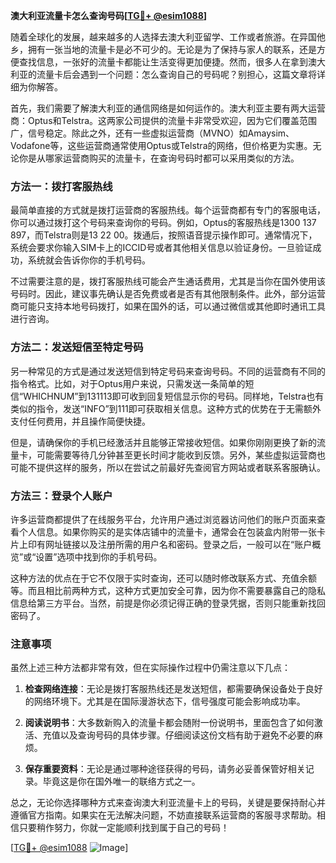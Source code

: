 **澳大利亚流量卡怎么查询号码[[TG💪+ @esim1088](https://t.me/s/esim1088)]**

随着全球化的发展，越来越多的人选择去澳大利亚留学、工作或者旅游。在异国他乡，拥有一张当地的流量卡是必不可少的。无论是为了保持与家人的联系，还是方便查找信息，一张好的流量卡都能让生活变得更加便捷。然而，很多人在拿到澳大利亚的流量卡后会遇到一个问题：怎么查询自己的号码呢？别担心，这篇文章将详细为你解答。

首先，我们需要了解澳大利亚的通信网络是如何运作的。澳大利亚主要有两大运营商：Optus和Telstra。这两家公司提供的流量卡非常受欢迎，因为它们覆盖范围广，信号稳定。除此之外，还有一些虚拟运营商（MVNO）如Amaysim、Vodafone等，这些运营商通常使用Optus或Telstra的网络，但价格更为实惠。无论你是从哪家运营商购买的流量卡，在查询号码时都可以采用类似的方法。

### 方法一：拨打客服热线

最简单直接的方式就是拨打运营商的客服热线。每个运营商都有专门的客服电话，你可以通过拨打这个号码来查询你的号码。例如，Optus的客服热线是1300 137 897，而Telstra则是13 22 00。拨通后，按照语音提示操作即可。通常情况下，系统会要求你输入SIM卡上的ICCID号或者其他相关信息以验证身份。一旦验证成功，系统就会告诉你你的手机号码。

不过需要注意的是，拨打客服热线可能会产生通话费用，尤其是当你在国外使用该号码时。因此，建议事先确认是否免费或者是否有其他限制条件。此外，部分运营商可能只支持本地号码拨打，如果在国外的话，可以通过微信或其他即时通讯工具进行咨询。

### 方法二：发送短信至特定号码

另一种常见的方式是通过发送短信到特定号码来查询号码。不同的运营商有不同的指令格式。比如，对于Optus用户来说，只需发送一条简单的短信“WHICHNUM”到131113即可收到回复短信显示你的号码。同样地，Telstra也有类似的指令，发送“INFO”到111即可获取相关信息。这种方式的优势在于无需额外支付任何费用，并且操作简便快捷。

但是，请确保你的手机已经激活并且能够正常接收短信。如果你刚刚更换了新的流量卡，可能需要等待几分钟甚至更长时间才能收到反馈。另外，某些虚拟运营商也可能不提供这样的服务，所以在尝试之前最好先查阅官方网站或者联系客服确认。

### 方法三：登录个人账户

许多运营商都提供了在线服务平台，允许用户通过浏览器访问他们的账户页面来查看个人信息。如果你购买的是实体店铺中的流量卡，通常会在包装盒内附带一张卡片上印有网址链接以及注册所需的用户名和密码。登录之后，一般可以在“账户概览”或“设置”选项中找到你的手机号码。

这种方法的优点在于它不仅限于实时查询，还可以随时修改联系方式、充值余额等。而且相比前两种方式，这种方式更加安全可靠，因为你不需要暴露自己的隐私信息给第三方平台。当然，前提是你必须记得正确的登录凭据，否则只能重新找回密码了。

### 注意事项

虽然上述三种方法都非常有效，但在实际操作过程中仍需注意以下几点：

1. **检查网络连接**：无论是拨打客服热线还是发送短信，都需要确保设备处于良好的网络环境下。尤其是在国际漫游状态下，信号强度可能会影响成功率。
   
2. **阅读说明书**：大多数新购入的流量卡都会随附一份说明书，里面包含了如何激活、充值以及查询号码的具体步骤。仔细阅读这份文档有助于避免不必要的麻烦。
   
3. **保存重要资料**：无论是通过哪种途径获得的号码，请务必妥善保管好相关记录。毕竟这是你在国外唯一的联络方式之一。

总之，无论你选择哪种方式来查询澳大利亚流量卡上的号码，关键是要保持耐心并遵循官方指南。如果实在无法解决问题，不妨直接联系运营商的客服寻求帮助。相信只要稍作努力，你就一定能顺利找到属于自己的号码！

[[TG💪+ @esim1088](https://t.me/s/esim1088) ![Image](https://i.postimg.cc/4NQfJmqS/Snipaste-2025-05-13-00-14-12.png)]